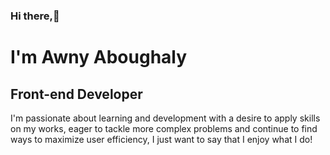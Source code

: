 ### Hi there,👋

# I'm Awny Aboughaly

## Front-end Developer

<p>I'm passionate about learning and development with a desire to apply skills on my works, eager to tackle more complex problems and continue to find ways to maximize user efficiency, I just want to say that I enjoy what I do!</p>

<!--
**AWNY-ABOUGHALY/AWNY-ABOUGHALY** is a ✨ _special_ ✨ repository because its `README.md` (this file) appears on your GitHub profile.

Here are some ideas to get you started:

- 🔭 I’m currently working on ...
- 🌱 I’m currently learning ...
- 👯 I’m looking to collaborate on ...
- 🤔 I’m looking for help with ...
- 💬 Ask me about ...
- 📫 How to reach me: ...
- 😄 Pronouns: ...
- ⚡ Fun fact: ...
  -->
